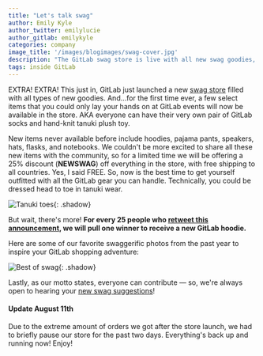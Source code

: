 ```yaml
---
title: "Let's talk swag"
author: Emily Kyle
author_twitter: emilylucie
author_gitlab: emilykyle
categories: company
image_title: '/images/blogimages/swag-cover.jpg'
description: "The GitLab swag store is live with all new swag goodies, and we've got a 25% code to share."
tags: inside GitLab
---
```


EXTRA! EXTRA! This just in, GitLab just launched a new [swag store](https://shop.gitlab.com/) filled with all types of new goodies. And…for the first time ever, a few select items that you could only lay your hands on at GitLab events will now be available in the store. AKA everyone can have their very own pair of GitLab socks and hand-knit tanuki plush toy.

<!-- more -->

New items never available before include hoodies, pajama pants, speakers, hats, flasks, and notebooks. We couldn't be more excited to share all these new items with the community, so for a limited time we will be offering a 25% discount (**NEWSWAG**) off everything in the store, with free shipping to all countries. Yes, I said FREE. So, now is the best time to get yourself outfitted with all the GitLab gear you can handle. Technically, you could be dressed head to toe in tanuki wear.

![Tanuki toes](/images/blogimages/swag-store-socks.jpg){: .shadow}

But wait, there's more! **For every 25 people who [retweet this announcement](https://twitter.com/gitlab/status/893396098114437121), we will pull one winner to receive a new GitLab hoodie.**  

Here are some of our favorite swaggerific photos from the past year to inspire your GitLab shopping adventure:

![Best of swag](/images/blogimages/best-of-swag.jpg){: .shadow}

Lastly, as our motto states, everyone can contribute — so, we're always open to hearing your [new swag suggestions](https://gitlab.com/gitlab-com/swag_suggestions)!

#### Update August 11th

Due to the extreme amount of orders we got after the store launch, we had to briefly pause our store for the past two days. Everything's back up and running now! Enjoy!
